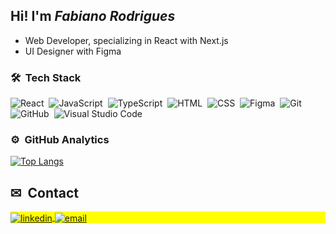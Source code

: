 ## Hi! I'm *Fabiano Rodrigues*

- Web Developer, specializing in React with Next.js
- UI Designer with Figma

### 🛠 &nbsp;Tech Stack
![React](https://img.shields.io/badge/-React-05122A?style=flat&logo=react)&nbsp;
![JavaScript](https://img.shields.io/badge/-JavaScript-05122A?style=flat&logo=javascript)&nbsp;
![TypeScript](https://img.shields.io/badge/-TypeScript-05122A?style=flat&logo=typescript)&nbsp;
![HTML](https://img.shields.io/badge/-HTML-05122A?style=flat&logo=HTML5)&nbsp;
![CSS](https://img.shields.io/badge/-CSS-05122A?style=flat&logo=CSS3&logoColor=1572B6)&nbsp;
![Figma](https://img.shields.io/badge/-Figma-05122A?style=flat&logo=figma)&nbsp;
![Git](https://img.shields.io/badge/-Git-05122A?style=flat&logo=git)&nbsp;
![GitHub](https://img.shields.io/badge/-GitHub-05122A?style=flat&logo=github)&nbsp;
![Visual Studio Code](https://img.shields.io/badge/-Visual%20Studio%20Code-05122A?style=flat&logo=visual-studio-code&logoColor=007ACC)&nbsp;

### ⚙️ &nbsp;GitHub Analytics

[![Top Langs](https://github-readme-stats.vercel.app/api/top-langs/?username=rodrigues-fabiano&layout=compact&theme=gotham)](https://github.com/rodrigues-fabiano/github-readme-stats)

<!--
### 📂 &nbsp;Top Repositories

[![Readme Card](https://github-readme-stats.vercel.app/api/pin/?username=rodrigues-fabiano&repo=pagina_estatica_fa_clube_pearl_jam&theme=gotham)](https://github.com/rodrigues-fabiano/pagina_estatica_fa_clube_pearl_jam)
-->

## ✉ &nbsp;Contact

<p align="left" style="background:yellow">
<a href="https://www.linkedin.com/in/frodriguesr/" target="_blank">
  <img align="center" src="https://img.shields.io/badge/-frodriguesr-05122A?style=flat&logo=linkedin" alt="linkedin"/>
</a>
  
<a href="mailto:fabianorr87@hotmail.com" target="_blank">
  <img align="center" src="https://img.shields.io/badge/-fabianorr87@hotmail.com-05122A?style=flat&logo=maildotru" alt="email"/>
</a>
</p>

